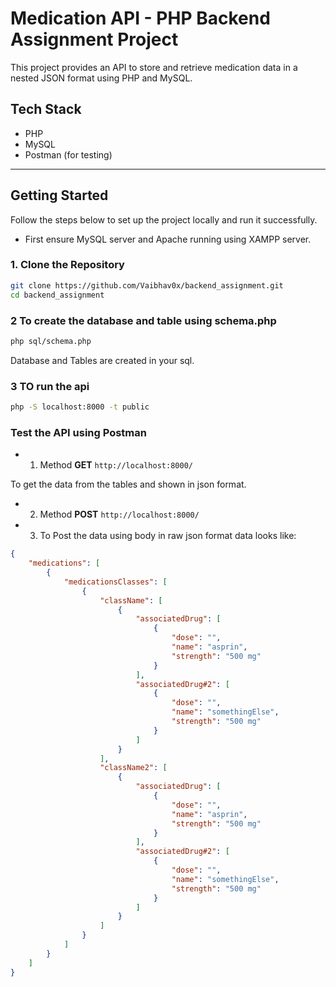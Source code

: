 # Medication API - PHP Backend Assignment Project

This project provides an API to store and retrieve medication data in a nested JSON format using PHP and MySQL.

## Tech Stack

- PHP 
- MySQL
- Postman (for testing)

---

## Getting Started

Follow the steps below to set up the project locally and run it successfully.
- First ensure MySQL server and Apache running using XAMPP server.

### 1. Clone the Repository

```bash
git clone https://github.com/Vaibhav0x/backend_assignment.git
cd backend_assignment
```

### 2 To create the database and table using schema.php

```bash
php sql/schema.php
```

Database and Tables are created in your sql.

### 3 TO run the api
```bash
php -S localhost:8000 -t public
```

### Test the API using Postman

- 1. Method **GET** `http://localhost:8000/`

To get the data from the tables and shown in json format.

- 2. Method **POST** `http://localhost:8000/`

- 3. To Post the data using body in raw json format data looks like:

```json
{
    "medications": [
        {
            "medicationsClasses": [
                {
                    "className": [
                        {
                            "associatedDrug": [
                                {
                                    "dose": "",
                                    "name": "asprin",
                                    "strength": "500 mg"
                                }
                            ],
                            "associatedDrug#2": [
                                {
                                    "dose": "",
                                    "name": "somethingElse",
                                    "strength": "500 mg"
                                }
                            ]
                        }
                    ],
                    "className2": [
                        {
                            "associatedDrug": [
                                {
                                    "dose": "",
                                    "name": "asprin",
                                    "strength": "500 mg"
                                }
                            ],
                            "associatedDrug#2": [
                                {
                                    "dose": "",
                                    "name": "somethingElse",
                                    "strength": "500 mg"
                                }
                            ]
                        }
                    ]
                }
            ]
        }
    ]
}
```

